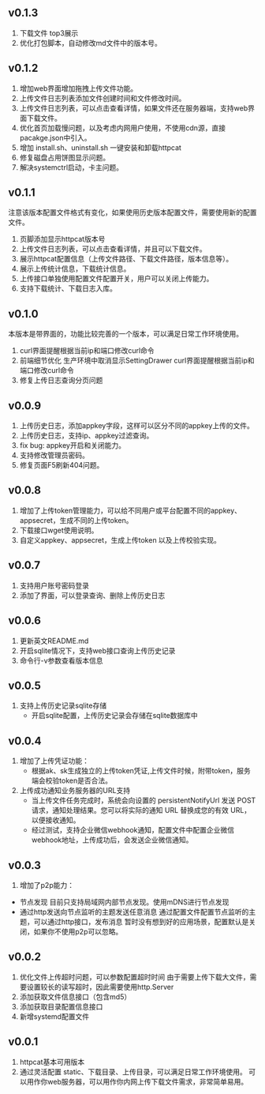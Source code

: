 ## v0.1.3
1. 下载文件 top3展示
2. 优化打包脚本，自动修改md文件中的版本号。

## v0.1.2
1. 增加web界面增加拖拽上传文件功能。
2. 上传文件日志列表添加文件创建时间和文件修改时间。
3. 上传文件日志列表，可以点击查看详情，如果文件还在服务器端，支持web界面下载文件。
4. 优化首页加载慢问题，以及考虑内网用户使用，不使用cdn源，直接pacakge.json中引入。
5. 增加 install.sh、uninstall.sh 一键安装和卸载httpcat
6. 修复磁盘占用饼图显示问题。
7. 解决systemctrl启动，卡主问题。

## v0.1.1
注意该版本配置文件格式有变化，如果使用历史版本配置文件，需要使用新的配置文件。
1. 页脚添加显示httpcat版本号
2. 上传文件日志列表，可以点击查看详情，并且可以下载文件。
3. 展示httpcat配置信息（上传文件路径、下载文件路径，版本信息等）。
4. 展示上传统计信息，下载统计信息。
5. 上传接口单独使用配置文件配置开关，用户可以关闭上传能力。
6. 支持下载统计、下载日志入库。

## v0.1.0
本版本是带界面的，功能比较完善的一个版本，可以满足日常工作环境使用。
1. curl界面提醒根据当前ip和端口修改curl命令
2. 前端细节优化
生产环境中取消显示SettingDrawer
curl界面提醒根据当前ip和端口修改curl命令
3. 修复上传日志查询分页问题

## v0.0.9
1. 上传历史日志，添加appkey字段，这样可以区分不同的appkey上传的文件。
2. 上传历史日志，支持ip、appkey过滤查询。
3. fix bug: appkey开启和关闭能力。
4. 支持修改管理员密码。
5. 修复页面F5刷新404问题。

## v0.0.8
1. 增加了上传token管理能力，可以给不同用户或平台配置不同的appkey、appsecret，生成不同的上传token。
2. 下载接口wget使用说明。
3. 自定义appkey、appsecret，生成上传token 以及上传校验实现。

## v0.0.7
1. 支持用户账号密码登录
2. 添加了界面，可以登录查询、删除上传历史日志

## v0.0.6
1. 更新英文README.md
2. 开启sqlite情况下，支持web接口查询上传历史记录
3. 命令行-v参数查看版本信息

## v0.0.5
1. 支持上传历史记录sqlite存储
   * 开启sqlite配置，上传历史记录会存储在sqlite数据库中

## v0.0.4
1. 增加了上传凭证功能：
   * 根据ak、sk生成独立的上传token凭证,上传文件时候，附带token，服务端会校验token是否合法。
2. 上传成功通知业务服务器的URL支持
   * 当上传文件任务完成时，系统会向设置的 persistentNotifyUrl 发送 POST 请求，通知处理结果。您可以将实际的通知 URL 替换成您的有效 URL，以便接收通知。
   * 经过测试，支持企业微信webhook通知，配置文件中配置企业微信webhook地址，上传成功后，会发送企业微信通知。

## v0.0.3
1. 增加了p2p能力：
* 节点发现
目前只支持局域网内部节点发现。使用mDNS进行节点发现
* 通过http发送向节点监听的主题发送任意消息
通过配置文件配置节点监听的主题，可以通过http接口，发布消息
暂时没有想到好的应用场景，配置默认是关闭，如果你不使用p2p可以忽略。

## v0.0.2
1. 优化文件上传超时问题，可以参数配置超时时间
   由于需要上传下载大文件，需要设置较长的读写超时，因此需要使用http.Server
2. 添加获取文件信息接口（包含md5）
3. 添加获取目录配置信息接口
4. 新增systemd配置文件

## v0.0.1
1. httpcat基本可用版本
2. 通过灵活配置 static、下载目录、上传目录，可以满足日常工作环境使用。
可以用作你web服务器，可以用作你内网上传下载文件需求，非常简单易用。